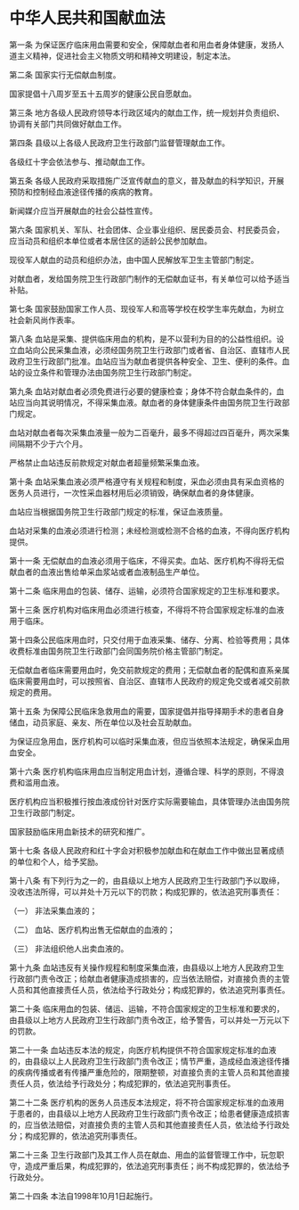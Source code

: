 # 中华人民共和国献血法

第一条 为保证医疗临床用血需要和安全，保障献血者和用血者身体健康，发扬人道主义精神，促进社会主义物质文明和精神文明建设，制定本法。

第二条 国家实行无偿献血制度。

国家提倡十八周岁至五十五周岁的健康公民自愿献血。

第三条 地方各级人民政府领导本行政区域内的献血工作，统一规划并负责组织、协调有关部门共同做好献血工作。

第四条 县级以上各级人民政府卫生行政部门监督管理献血工作。

各级红十字会依法参与、推动献血工作。

第五条 各级人民政府采取措施广泛宣传献血的意义，普及献血的科学知识，开展预防和控制经血液途径传播的疾病的教育。

新闻媒介应当开展献血的社会公益性宣传。

第六条 国家机关、军队、社会团体、企业事业组织、居民委员会、村民委员会，应当动员和组织本单位或者本居住区的适龄公民参加献血。

现役军人献血的动员和组织办法，由中国人民解放军卫生主管部门制定。

对献血者，发给国务院卫生行政部门制作的无偿献血证书，有关单位可以给予适当补贴。

第七条 国家鼓励国家工作人员、现役军人和高等学校在校学生率先献血，为树立社会新风尚作表率。

第八条 血站是采集、提供临床用血的机构，是不以营利为目的的公益性组织。设立血站向公民采集血液，必须经国务院卫生行政部门或者省、自治区、直辖市人民政府卫生行政部门批准。血站应当为献血者提供各种安全、卫生、便利的条件。血站的设立条件和管理办法由国务院卫生行政部门制定。

第九条 血站对献血者必须免费进行必要的健康检查；身体不符合献血条件的，血站应当向其说明情况，不得采集血液。献血者的身体健康条件由国务院卫生行政部门规定。

血站对献血者每次采集血液量一般为二百毫升，最多不得超过四百毫升，两次采集间隔期不少于六个月。

严格禁止血站违反前款规定对献血者超量频繁采集血液。

第十条 血站采集血液必须严格遵守有关规程和制度，采血必须由具有采血资格的医务人员进行，一次性采血器材用后必须销毁，确保献血者的身体健康。

血站应当根据国务院卫生行政部门规定的标准，保证血液质量。

血站对采集的血液必须进行检测；未经检测或检测不合格的血液，不得向医疗机构提供。

第十一条 无偿献血的血液必须用于临床，不得买卖。血站、医疗机构不得将无偿献血者的血液出售给单采血浆站或者血液制品生产单位。

第十二条 临床用血的包装、储存、运输，必须符合国家规定的卫生标准和要求。

第十三条 医疗机构对临床用血必须进行核查，不得将不符合国家规定标准的血液用于临床。

第十四条公民临床用血时，只交付用于血液采集、储存、分离、检验等费用；具体收费标准由国务院卫生行政部门会同国务院价格主管部门制定。

无偿献血者临床需要用血时，免交前款规定的费用；无偿献血者的配偶和直系亲属临床需要用血时，可以按照省、自治区、直辖市人民政府的规定免交或者减交前款规定的费用。

第十五条 为保障公民临床急救用血的需要，国家提倡并指导择期手术的患者自身储血，动员家庭、亲友、所在单位以及社会互助献血。

为保证应急用血，医疗机构可以临时采集血液，但应当依照本法规定，确保采血用血安全。

第十六条 医疗机构临床用血应当制定用血计划，遵循合理、科学的原则，不得浪费和滥用血液。

医疗机构应当积极推行按血液成份针对医疗实际需要输血，具体管理办法由国务院卫生行政部门制定。

国家鼓励临床用血新技术的研究和推广。

第十七条 各级人民政府和红十字会对积极参加献血和在献血工作中做出显著成绩的单位和个人，给予奖励。

第十八条 有下列行为之一的，由县级以上地方人民政府卫生行政部门予以取缔，没收违法所得，可以并处十万元以下的罚款；构成犯罪的，依法追究刑事责任：

（一） 非法采集血液的；

（二） 血站、医疗机构出售无偿献血的血液的；

（三） 非法组织他人出卖血液的。

第十九条 血站违反有关操作规程和制度采集血液，由县级以上地方人民政府卫生行政部门责令改正；给献血者健康造成损害的，应当依法赔偿，对直接负责的主管人员和其他直接责任人员，依法给予行政处分；构成犯罪的，依法追究刑事责任。

第二十条 临床用血的包装、储运、运输，不符合国家规定的卫生标准和要求的，由县级以上地方人民政府卫生行政部门责令改正，给予警告，可以并处一万元以下的罚款。

第二十一条 血站违反本法的规定，向医疗机构提供不符合国家规定标准的血液的，由县级以上人民政府卫生行政部门责令改正；情节严重，造成经血液途径传播的疾病传播或者有传播严重危险的，限期整顿，对直接负责的主管人员和其他直接责任人员，依法给予行政处分；构成犯罪的，依法追究刑事责任。

第二十二条 医疗机构的医务人员违反本法规定，将不符合国家规定标准的血液用于患者的，由县级以上地方人民政府卫生行政部门责令改正；给患者健康造成损害的，应当依法赔偿，对直接负责的主管人员和其他直接责任人员，依法给予行政处分；构成犯罪的，依法追究刑事责任。

第二十三条 卫生行政部门及其工作人员在献血、用血的监督管理工作中，玩忽职守，造成严重后果，构成犯罪的，依法追究刑事责任；尚不构成犯罪的，依法给予行政处分。

第二十四条 本法自1998年10月1日起施行。